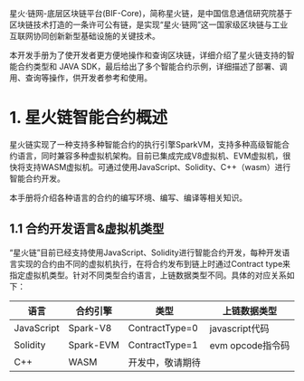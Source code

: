 星火·链网-底层区块链平台(BIF-Core)，简称星火链，是中国信息通信研究院基于区块链技术打造的一条许可公有链，是实现“星火·链网”这一国家级区块链与工业互联网协同创新新型基础设施的关键技术。

本开发手册为了使开发者更方便地操作和查询区块链，详细介绍了星火链支持的智能合约类型和 JAVA SDK，最后给出了多个智能合约示例，详细描述了部署、调用、查询等操作，供开发者参考和使用。

# 1. 星火链智能合约概述

星火链实现了一种支持多种智能合约的执行引擎SparkVM，支持多种高级智能合约语言，同时兼容多种虚拟机架构。目前已集成完成V8虚拟机、EVM虚拟机，很快将支持WASM虚拟机。可通过使用JavaScript、Solidity、C++（wasm）进行智能合约开发。

本手册将介绍各种语言的合约的编写环境、编写、编译等相关知识。

## 1.1 合约开发语言&虚拟机类型

​“星火链”目前已经支持使用JavaScript、Solidity进行智能合约开发，每种开发语言实现的合约由不同的虚拟机执行，在将合约发布到链上时通过Contract type来指定虚拟机类型。针对不同类型合约语言，上链数据类型不同。具体的对应关系如下：

| 语言       | 合约引擎  | 类型             | 上链数据类型     |
| ---------- | --------- | ---------------- | ---------------- |
| JavaScript | Spark-V8  | ContractType=0   | javascript代码   |
| Solidity   | Spark-EVM | ContractType=1   | evm opcode指令码 |
| C++        | WASM      | 开发中，敬请期待 |                  |